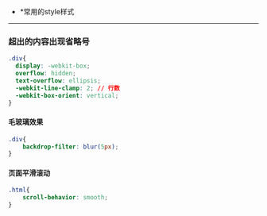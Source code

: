 - *常用的style样式

------

### 超出的内容出现省略号

```css
.div{
  display: -webkit-box;
  overflow: hidden;
  text-overflow: ellipsis;
  -webkit-line-clamp: 2; // 行数
  -webkit-box-orient: vertical;
}
```

#### 毛玻璃效果

```css
.div{
    backdrop-filter: blur(5px);
}
```



#### 页面平滑滚动

```css
.html{
    scroll-behavior: smooth;
}
```

